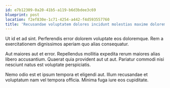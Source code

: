 ```yaml
---
id: e7b12309-0a20-41b5-a119-b6d3bdee3c69
blueprint: post
location: f2ef830e-1c71-4254-a442-f4d593557760
title: 'Recusandae voluptatem dolores incidunt molestias maxime doloremque.'
---
```

Ut id et ad sint. Perferendis error dolorem voluptate eos doloremque. Rem a exercitationem dignissimos aperiam quo alias consequatur.

Aut maiores aut et error. Repellendus mollitia expedita rerum maiores alias libero accusantium. Quaerat quia provident aut ut aut. Pariatur commodi nisi nesciunt natus est voluptate perspiciatis.

Nemo odio est et ipsum tempora et eligendi aut. Illum recusandae et voluptatum nam vel tempora officia. Minima fuga iure eos cupiditate.